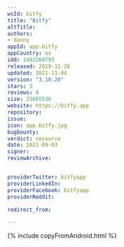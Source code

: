 ```yaml
---
wsId: bitfy
title: "Bitfy"
altTitle: 
authors:
- danny
appId: app.bitfy
appCountry: us
idd: 1483269793
released: 2019-11-26
updated: 2021-11-04
version: "3.10.20"
stars: 3
reviews: 4
size: 25665536
website: https://bitfy.app
repository: 
issue: 
icon: app.bitfy.jpg
bugbounty: 
verdict: nosource
date: 2021-09-03
signer: 
reviewArchive:


providerTwitter: bitfyapp
providerLinkedIn: 
providerFacebook: bitfyapp
providerReddit: 

redirect_from:

---
```


{% include copyFromAndroid.html %}
